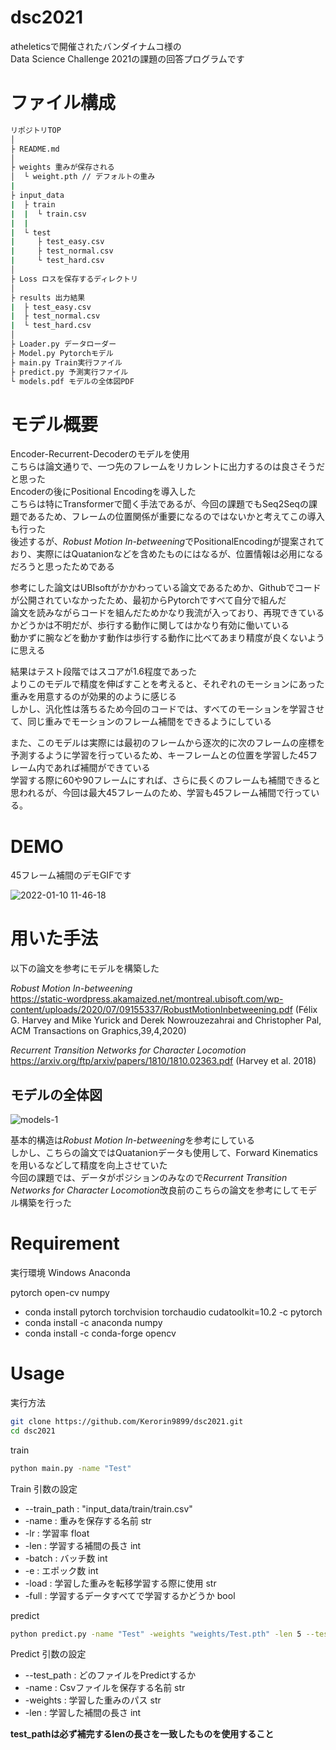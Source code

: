 # dsc2021

atheleticsで開催されたバンダイナムコ様の  
Data Science Challenge 2021の課題の回答プログラムです

# ファイル構成

```bash
リポジトリTOP
│
├ README.md
│
├ weights 重みが保存される
│  └ weight.pth // デフォルトの重み
|
├ input_data
|  ├ train
|  |  └ train.csv
|  |
|  └ test
|     ├ test_easy.csv
|     ├ test_normal.csv
|     └ test_hard.csv
│
├ Loss ロスを保存するディレクトリ
│　
├ results 出力結果
|  ├ test_easy.csv
|  ├ test_normal.csv
|  └ test_hard.csv
│
├ Loader.py データローダー
├ Model.py Pytorchモデル
├ main.py Train実行ファイル
├ predict.py 予測実行ファイル
└ models.pdf モデルの全体図PDF
```

# モデル概要 

Encoder-Recurrent-Decoderのモデルを使用  
こちらは論文通りで、一つ先のフレームをリカレントに出力するのは良さそうだと思った  
Encoderの後にPositional Encodingを導入した  
こちらは特にTransformerで聞く手法であるが、今回の課題でもSeq2Seqの課題であるため、フレームの位置関係が重要になるのではないかと考えてこの導入も行った  
後述するが、*Robust Motion In-betweening*でPositionalEncodingが提案されており、実際にはQuatanionなどを含めたものにはなるが、位置情報は必用になるだろうと思ったためである  
  
参考にした論文はUBIsoftがかかわっている論文であるためか、Githubでコードが公開されていなかったため、最初からPytorchですべて自分で組んだ  
論文を読みながらコードを組んだためかなり我流が入っており、再現できているかどうかは不明だが、歩行する動作に関してはかなり有効に働いている  
動かずに腕などを動かす動作は歩行する動作に比べてあまり精度が良くないように思える  
  
結果はテスト段階ではスコアが1.6程度であった  
よりこのモデルで精度を伸ばすことを考えると、それぞれのモーションにあった重みを用意するのが効果的のように感じる  
しかし、汎化性は落ちるため今回のコードでは、すべてのモーションを学習させて、同じ重みでモーションのフレーム補間をできるようにしている  
  
また、このモデルは実際には最初のフレームから逐次的に次のフレームの座標を予測するように学習を行っているため、キーフレームとの位置を学習した45フレーム内であれば補間ができている  
学習する際に60や90フレームにすれば、さらに長くのフレームも補間できると思われるが、今回は最大45フレームのため、学習も45フレーム補間で行っている。

# DEMO

45フレーム補間のデモGIFです

![2022-01-10 11-46-18](https://user-images.githubusercontent.com/54616067/148713970-d5b8964f-122d-4d2c-b730-f0a2a1026857.gif)

# 用いた手法

以下の論文を参考にモデルを構築した

*Robust Motion In-betweening*  
https://static-wordpress.akamaized.net/montreal.ubisoft.com/wp-content/uploads/2020/07/09155337/RobustMotionInbetweening.pdf
(Félix G. Harvey and Mike Yurick and Derek Nowrouzezahrai and Christopher Pal, ACM Transactions on Graphics,39,4,2020)

*Recurrent Transition Networks for Character Locomotion*  
https://arxiv.org/ftp/arxiv/papers/1810/1810.02363.pdf
(Harvey et al. 2018)

## モデルの全体図　　

![models-1](https://user-images.githubusercontent.com/54616067/148716821-62630fdb-fb4e-42bf-8cef-ad6015cd3601.jpg)

基本的構造は*Robust Motion In-betweening*を参考にしている  
しかし、こちらの論文ではQuatanionデータも使用して、Forward Kinematicsを用いるなどして精度を向上させていた  
今回の課題では、データがポジションのみなので*Recurrent Transition Networks for Character Locomotion*改良前のこちらの論文を参考にしてモデル構築を行った

# Requirement

実行環境 Windows
Anaconda

pytorch
open-cv
numpy

* conda install pytorch torchvision torchaudio cudatoolkit=10.2 -c pytorch
* conda install -c anaconda numpy
* conda install -c conda-forge opencv

# Usage
実行方法
```bash
git clone https://github.com/Kerorin9899/dsc2021.git
cd dsc2021
```

train
```bash
python main.py -name "Test"
```

Train 引数の設定
* --train_path : "input_data/train/train.csv"
* -name        : 重みを保存する名前 str
* -lr          : 学習率 float
* -len         : 学習する補間の長さ int
* -batch       : バッチ数 int
* -e           : エポック数 int
* -load        : 学習した重みを転移学習する際に使用 str
* -full        : 学習するデータすべてで学習するかどうか bool

predict
```bash
python predict.py -name "Test" -weights "weights/Test.pth" -len 5 --test_path "input_data/test/test_easy.csv"
```

Predict 引数の設定
* --test_path  : どのファイルをPredictするか
* -name        : Csvファイルを保存する名前 str
* -weights     : 学習した重みのパス str
* -len         : 学習した補間の長さ int

**test_pathは必ず補完するlenの長さを一致したものを使用すること**
